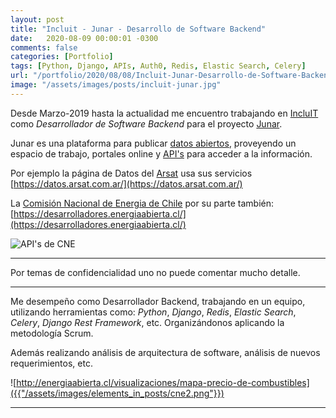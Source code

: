 ```yaml
---
layout: post
title: "Incluit - Junar - Desarrollo de Software Backend"
date:   2020-08-09 00:00:01 -0300
comments: false
categories: [Portfolio]
tags: [Python, Django, APIs, Auth0, Redis, Elastic Search, Celery]
url: "/portfolio/2020/08/08/Incluit-Junar-Desarrollo-de-Software-Backend.html"
image: "/assets/images/posts/incluit-junar.jpg"
---
```


Desde Marzo-2019 hasta la actualidad me encuentro trabajando en [IncluIT](https://incluit.com/) como _Desarrollador de 
Software Backend_ para el proyecto [Junar](https://junar.com/).

Junar es una plataforma para publicar [datos abiertos](https://en.wikipedia.org/wiki/Open_data), proveyendo un espacio 
de trabajo, portales online y [API's](https://en.wikipedia.org/wiki/Application_programming_interface) para acceder a 
la información.

Por ejemplo la página de Datos del [Arsat](https://en.wikipedia.org/wiki/ARSAT) usa sus servicios 
[https://datos.arsat.com.ar/](https://datos.arsat.com.ar/)

La [Comisión Nacional de Energia de Chile](https://es.wikipedia.org/wiki/Comisi%C3%B3n_Nacional_de_Energ%C3%ADa_de_Chile) 
por su parte también: 
[https://desarrolladores.energiaabierta.cl/](https://desarrolladores.energiaabierta.cl/)

![API's de CNE]({{"/assets/images/elements_in_posts/cne.png"}})

---

Por temas de confidencialidad uno no puede comentar mucho detalle.

---

Me desempeño como Desarrollador Backend, trabajando en un equipo, utilizando herramientas como: _Python_, _Django_, 
_Redis_, _Elastic Search_, _Celery_, _Django Rest Framework_, etc. Organizándonos aplicando la metodología Scrum.
 
Además realizando análisis de arquitectura de software, análisis de nuevos requerimientos, etc.

![http://energiaabierta.cl/visualizaciones/mapa-precio-de-combustibles]({{"/assets/images/elements_in_posts/cne2.png"}})

---
